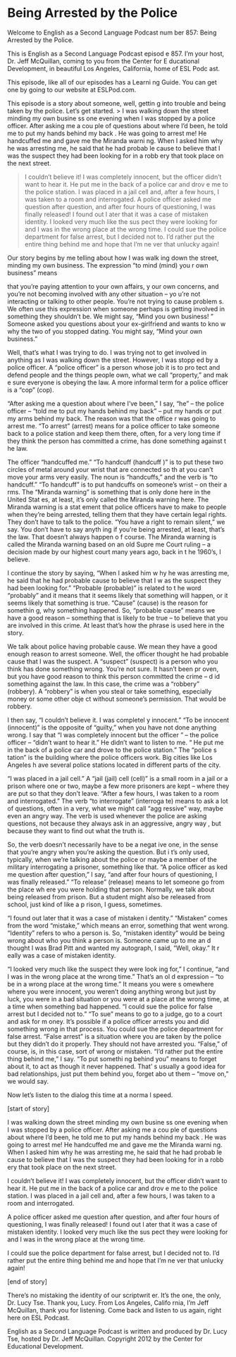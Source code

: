 # Being Arrested by the Police

Welcome to English as a Second Language Podcast num ber 857: Being Arrested by the Police.

This is English as a Second Language Podcast episod e 857. I’m your host, Dr. Jeff McQuillan, coming to you from the Center for E ducational Development, in beautiful Los Angeles, California, home of ESL Podc ast.

This episode, like all of our episodes has a Learni ng Guide. You can get one by going to our website at ESLPod.com.

This episode is a story about someone, well, gettin g into trouble and being taken by the police. Let’s get started. > I was walking down the street minding my own busine ss one evening when I was stopped by a police officer.  After asking me a cou ple of questions about where I’d been, he told me to put my hands behind my back .  He was going to arrest me!  He handcuffed me and gave me the Miranda warni ng.  When I asked him why he was arresting me, he said that he had probab le cause to believe that I was the suspect they had been looking for in a robb ery that took place on the next street.
> I couldn’t believe it!  I was completely innocent, but the officer didn’t want to hear it.  He put me in the back of a police car and drov e me to the police station.  I was placed in a jail cell and, after a few hours, I  was taken to a room and interrogated.
> A police officer asked me question after question, and after four hours of questioning, I was finally released!  I found out l ater that it was a case of mistaken identity.  I looked very much like the sus pect they were looking for and I was in the wrong place at the wrong time.
> I could sue the police department for false arrest,  but I decided not to.  I’d rather put the entire thing behind me and hope that I’m ne ver that unlucky again!

Our story begins by me telling about how I was walk ing down the street, minding my own business. The expression “to mind (mind) you r own business” means

that you’re paying attention to your own affairs, y our own concerns, and you’re not becoming involved with any other situation – yo u’re not interacting or talking to other people. You’re not trying to cause problem s. We often use this expression when someone perhaps is getting involved  in something they shouldn’t be. We might say, “Mind you own business! ” Someone asked you questions about your ex-girlfriend and wants to kno w why the two of you stopped dating. You might say, “Mind your own business.”

Well, that’s what I was trying to do. I was trying not to get involved in anything as I was walking down the street. However, I was stopp ed by a police officer. A “police officer” is a person whose job it is to pro tect and defend people and the things people own, what we call “property,” and mak e sure everyone is obeying the law. A more informal term for a police officer is a “cop” (cop).

“After asking me a question about where I’ve been,”  I say, “he” – the police officer – “told me to put my hands behind my back” – put my hands or put my arms behind my back. The reason was that the office r was going to arrest me. “To arrest” (arrest) means for a police officer to take someone back to a police station and keep them there, often, for a very long  time if they think the person has committed a crime, has done something against t he law.

The officer “handcuffed me.” “To handcuff (handcuff )” is to put these two circles of metal around your wrist that are connected so th at you can’t move your arms very easily. The noun is “handcuffs,” and the verb is “to handcuff.” “To handcuff” is to put handcuffs on someone’s wrist – on their a rms. The “Miranda warning” is something that is only done here in the United Stat es, at least, it’s only called the Miranda warning here. The Miranda warning is a stat ement that police officers have to make to people when they’re being arrested,  telling them that they have certain legal rights. They don’t have to talk to the police. “You have a right to remain silent,” we say. You don’t have to say anyth ing if you’re being arrested, at least, that’s the law. That doesn’t always happen o f course. The Miranda warning is called the Miranda warning based on an old Supre me Court ruling – a decision made by our highest court many years ago, back in t he 1960’s, I believe.

I continue the story by saying, “When I asked him w hy he was arresting me, he said that he had probable cause to believe that I w as the suspect they had been looking for.” “Probable (probable)” is related to t he word “probably” and it means that it seems likely that something will happen, or  it seems likely that something is true. “Cause” (cause) is the reason for somethin g, why something happened. So, “probable cause” means we have a good reason – something that is likely to be true – to believe that you are involved in this crime. At least that’s how the phrase is used here in the story.

 We talk about police having probable cause. We mean  they have a good enough reason to arrest someone. Well, the officer thought  he had probable cause that I was the suspect. A “suspect” (suspect) is a person who you think has done something wrong. You’re not sure. It hasn’t been pr oven, but you have good reason to think this person committed the crime – d id something against the law. In this case, the crime was a “robbery” (robbery). A “robbery” is when you steal or take something, especially money or some other obje ct without someone’s permission. That would be robbery.

I then say, “I couldn’t believe it. I was completel y innocent.” “To be innocent (innocent)” is the opposite of “guilty,”  when you have not done anything wrong. I say that “I was completely innocent but the officer ” – the police officer – “didn’t want to hear it.” He didn’t want to listen to me. “ He put me in the back of a police car and drove to the police station.” The “police s tation” is the building where the police officers work. Big cities like Los Angeles h ave several police stations located in different parts of the city.

“I was placed in a jail cell.” A “jail (jail) cell (cell)” is a small room in a jail or a prison where one or two, maybe a few more prisoners  are kept – where they are put so that they don’t leave. “After a few hours, I  was taken to a room and interrogated.” The verb “to interrogate” (interroga te) means to ask a lot of questions, often in a very, what we might call “agg ressive” way, maybe even an angry way. The verb is used whenever the police are  asking questions, not because they always ask in an aggressive, angry way , but because they want to find out what the truth is.

So, the verb doesn’t necessarily have to be a negat ive one, in the sense that you’re angry when you’re asking the question. But i t’s only used, typically, when we’re talking about the police or maybe a member of  the military interrogating a prisoner, something like that. “A police officer as ked me question after question,” I say, “and after four hours of questioning, I was finally released.” “To release” (release) means to let someone go from the place wh ere you were holding that person. Normally, we talk about being released from  prison. But a student might also be released from school, just kind of like a p rison, I guess, sometimes.

“I found out later that it was a case of mistaken i dentity.” “Mistaken” comes from the word “mistake,” which means an error, something  that went wrong. “Identity” refers to who a person is. So, “mistaken identity” would be being wrong about who you think a person is. Someone came up to me an d thought I was Brad Pitt and wanted my autograph, I said, “Well, okay.” It r eally was a case of mistaken identity.

 “I looked very much like the suspect they were look ing for,” I continue, “and I was in the wrong place at the wrong time.” That’s an ol d expression – “to be in a wrong place at the wrong time.” It means you were s omewhere where you were innocent, you weren’t doing anything wrong but just  by luck, you were in a bad situation or you were at a place at the wrong time,  at a time when something bad happened. “I could sue the police for false arrest but I decided not to.” “To sue” means to go to a judge, go to a court and ask for m oney. It’s possible if a police officer arrests you and did something wrong in that  process. You could sue the police department for false arrest. “False arrest” is a situation where you are taken by the police but they didn’t do it properly.  They should not have arrested you. “False,” of course, is, in this case, sort of wrong or mistaken. “I’d rather put the entire thing behind me,” I say. “To put somethi ng behind you” means to forget about it, to act as though it never happened. That’ s usually a good idea for bad relationships, just put them behind you, forget abo ut them – “move on,” we would say.

Now let’s listen to the dialog this time at a norma l speed.

[start of story]

I was walking down the street minding my own busine ss one evening when I was stopped by a police officer.  After asking me a cou ple of questions about where I’d been, he told me to put my hands behind my back .  He was going to arrest me!  He handcuffed me and gave me the Miranda warni ng.  When I asked him why he was arresting me, he said that he had probab le cause to believe that I was the suspect they had been looking for in a robb ery that took place on the next street.

I couldn’t believe it!  I was completely innocent, but the officer didn’t want to hear it.  He put me in the back of a police car and drov e me to the police station.  I was placed in a jail cell and, after a few hours, I  was taken to a room and interrogated.

A police officer asked me question after question, and after four hours of questioning, I was finally released!  I found out l ater that it was a case of mistaken identity.  I looked very much like the sus pect they were looking for and I was in the wrong place at the wrong time.

I could sue the police department for false arrest,  but I decided not to.  I’d rather put the entire thing behind me and hope that I’m ne ver that unlucky again!

[end of story]

There’s no mistaking the identity of our scriptwrit er. It’s the one, the only, Dr. Lucy Tse. Thank you, Lucy. From Los Angeles, Califo rnia, I’m Jeff McQuillan, thank you for listening. Come back and listen to us  again, right here on ESL Podcast.

English as a Second Language Podcast is written and  produced by Dr. Lucy Tse, hosted by Dr. Jeff McQuillan. Copyright 2012 by the  Center for Educational Development.

